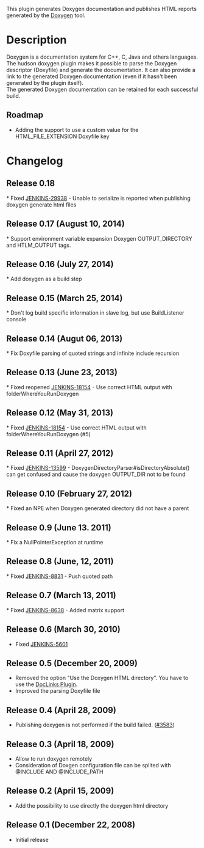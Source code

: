 This plugin generates Doxygen documentation and publishes HTML reports
generated by the [Doxygen](http://www.stack.nl/~dimitri/doxygen/) tool.

# Description

Doxygen is a documentation system for C++, C, Java and others
languages.  
The hudson doxygen plugin makes it possible to parse the Doxygen
descriptor (Doxyfile) and generate the documentation. It can also
provide a link to the generated Doxygen documentation (even if it hasn't
been generated by the plugin itself).  
The generated Doxygen documentation can be retained for each successful
build.

## Roadmap

-   Adding the support to use a custom value for the
    HTML\_FILE\_EXTENSION Doxyfile key

# Changelog

## Release 0.18

\* Fixed
[JENKINS-29938](https://issues.jenkins-ci.org/browse/JENKINS-29938) -
Unable to serialize is reported when publishing doxygen generate html
files

## Release 0.17 (August 10, 2014)

\* Support environment variable expansion Doxygen OUTPUT\_DIRECTORY and
HTLM\_OUTPUT tags.

## Release 0.16 (July 27, 2014)

\* Add doxygen as a build step

## Release 0.15 (March 25, 2014)

\* Don't log build specific information in slave log, but use
BuildListener console

## Release 0.14 (Augut 06, 2013)

\* Fix Doxyfile parsing of quoted strings and infinite include recursion

## Release 0.13 (June 23, 2013)

\* Fixed reopened
[JENKINS-18154](https://issues.jenkins-ci.org/browse/JENKINS-18154) -
Use correct HTML output with folderWhereYouRunDoxygen

## Release 0.12 (May 31, 2013)

\* Fixed
[JENKINS-18154](https://issues.jenkins-ci.org/browse/JENKINS-18154) -
Use correct HTML output with folderWhereYouRunDoxygen (\#5)

## Release 0.11 (April 27, 2012)

\* Fixed
[JENKINS-13599](https://issues.jenkins-ci.org/browse/JENKINS-13599) -
DoxygenDirectoryParser\#isDirectoryAbsolute() can get confused and cause
the doxygen OUTPUT\_DIR not to be found

## Release 0.10 (February 27, 2012)

\* Fixed an NPE when Doxygen generated directory did not have a parent

## Release 0.9 (June 13. 2011)

\* Fix a NullPointerException at runtime

## Release 0.8 (June, 12, 2011)

\* Fixed
[JENKINS-8831](https://issues.jenkins-ci.org/browse/JENKINS-8831) - Push
quoted path

## Release 0.7 (March 13, 2011)

\* Fixed
[JENKINS-8638](https://issues.jenkins-ci.org/browse/JENKINS-8638) -
Added matrix support

## Release 0.6 (March 30, 2010)

-   Fixed
    [JENKINS-5601](https://issues.jenkins-ci.org/browse/JENKINS-5601)

## Release 0.5 (December 20, 2009)

-   Removed the option "Use the Doxygen HTML directory". You have to use
    the [DocLinks
    Plugin](http://wiki.jenkins-ci.org/display/HUDSON/DocLinks+Plugin).
-   Improved the parsing Doxyfile file

## Release 0.4 (April 28, 2009)

-   Publishing doxygen is not performed if the build failed.
    ([\#3583](https://hudson.dev.java.net/issues/show_bug.cgi?id=3583))

## Release 0.3 (April 18, 2009)

-   Allow to run doxygen remotely
-   Consideration of Doxgen configuration file can be splited with
    @INCLUDE AND @INCLUDE\_PATH

## Release 0.2 (April 15, 2009)

-   Add the possibility to use directly the doxygen html directory

## Release 0.1 (December 22, 2008)

-   Initial release
